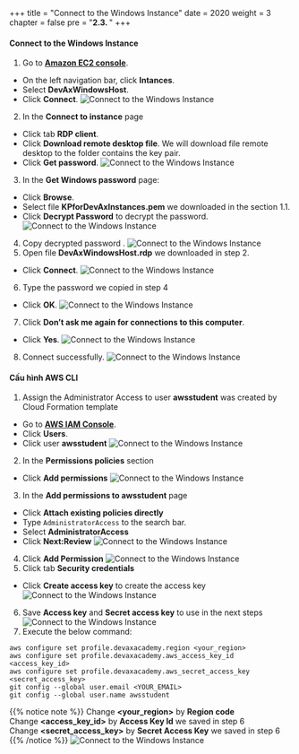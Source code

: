 +++
title = "Connect to the Windows Instance"
date = 2020
weight = 3
chapter = false
pre = "<b>2.3. </b>"
+++
#### Connect to the Windows Instance
1. Go to [**Amazon EC2 console**](https://console.aws.amazon.com/ec2/).
* On the left navigation bar, click **Intances**.
* Select **DevAxWindowsHost**.
* Click **Connect**.
![Connect to the Windows Instance](/images/2-prepare/2.3-connectvirtualmachine/connectvirtualmachine-001.png?featherlight=false&width=90pc)
2. In the **Connect to instance** page
* Click tab **RDP client**.
* Click **Download remote desktop file**. We will download file remote desktop to the folder contains the key pair.
* Click **Get password**.
![Connect to the Windows Instance](/images/2-prepare/2.3-connectvirtualmachine/connectvirtualmachine-002.png?featherlight=false&width=90pc)
3. In the **Get Windows password** page:
* Click **Browse**. 
* Select file **KPforDevAxInstances.pem** we downloaded in the section 1.1.
* Click **Decrypt Password** to decrypt the password. 
![Connect to the Windows Instance](/images/2-prepare/2.3-connectvirtualmachine/connectvirtualmachine-003.png?featherlight=false&width=90pc)
4. Copy decrypted password .
![Connect to the Windows Instance](/images/2-prepare/2.3-connectvirtualmachine/connectvirtualmachine-004.png?featherlight=false&width=90pc)
5. Open file **DevAxWindowsHost.rdp** we downloaded in step 2.
* Click **Connect**.
![Connect to the Windows Instance](/images/2-prepare/2.3-connectvirtualmachine/connectvirtualmachine-005.png?featherlight=false&width=30pc)
6. Type the password we copied in step 4
* Click **OK**. 
![Connect to the Windows Instance](/images/2-prepare/2.3-connectvirtualmachine/connectvirtualmachine-006.png?featherlight=false&width=30pc)
7. Click **Don’t ask me again for connections to this computer**.
* Click **Yes**.
![Connect to the Windows Instance](/images/2-prepare/2.3-connectvirtualmachine/connectvirtualmachine-007.png?featherlight=false&width=30pc)
8. Connect successfully. 
![Connect to the Windows Instance](/images/2-prepare/2.3-connectvirtualmachine/connectvirtualmachine-008.png?featherlight=false&width=90pc)

#### Cấu hình AWS CLI
1. Assign the Administrator Access to user **awsstudent** was created by Cloud Formation template
* Go to [**AWS IAM Console**](https://console.aws.amazon.com/iamv2/).
* Click **Users**.
* Click user **awsstudent**
![Connect to the Windows Instance](/images/2-prepare/2.3-connectvirtualmachine/connectvirtualmachine-009.png?featherlight=false&width=90pc)
2. In the **Permissions policies** section
* Click **Add permissions**
![Connect to the Windows Instance](/images/2-prepare/2.3-connectvirtualmachine/connectvirtualmachine-010.png?featherlight=false&width=90pc)
3. In the **Add permissions to awsstudent** page
* Click **Attach existing policies directly**
* Type ```AdministratorAccess``` to the search bar.
* Select **AdministratorAccess**
* Click **Next:Review**
![Connect to the Windows Instance](/images/2-prepare/2.3-connectvirtualmachine/connectvirtualmachine-011.png?featherlight=false&width=90pc)
4. Click **Add Permission**
![Connect to the Windows Instance](/images/2-prepare/2.3-connectvirtualmachine/connectvirtualmachine-012.png?featherlight=false&width=90pc)
5. Click tab **Security credentials**
* Click **Create access key** to create the access key
![Connect to the Windows Instance](/images/2-prepare/2.3-connectvirtualmachine/connectvirtualmachine-013.png?featherlight=false&width=90pc)
6. Save **Access key** and **Secret access key** to use in the next steps
![Connect to the Windows Instance](/images/2-prepare/2.3-connectvirtualmachine/connectvirtualmachine-014.png?featherlight=false&width=90pc)
7. Execute the below command:
```
aws configure set profile.devaxacademy.region <your_region>
aws configure set profile.devaxacademy.aws_access_key_id <access_key_id>
aws configure set profile.devaxacademy.aws_secret_access_key <secret_access_key>
git config --global user.email <YOUR_EMAIL>
git config --global user.name awsstudent
```
{{% notice note %}} 
Change **<your_region>** by **Region code** \
Change **<access_key_id>** by **Access Key Id** we saved in step 6\
Change **<secret_access_key>** by **Secret Access Key** we saved in step 6
{{% /notice %}}
![Connect to the Windows Instance](/images/2-prepare/2.3-connectvirtualmachine/connectvirtualmachine-015.png?featherlight=false&width=60pc)